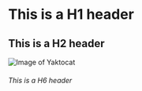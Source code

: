 # This is a H1 header
## This is a H2 header
![Image of Yaktocat](https://octodex.github.com/images/yaktocat.png)
###### This is a H6 header
